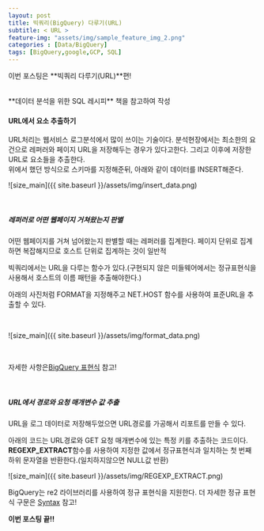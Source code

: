 ```yaml
---
layout: post
title: 빅쿼리(BigQuery) 다루기(URL)
subtitle: < URL >
feature-img: "assets/img/sample_feature_img_2.png"
categories : [Data/BigQuery]
tags: [BigQuery,google,GCP, SQL]
---
```


이번 포스팅은 **빅쿼리 다루기(URL)**편!



<br>
**데이터 분석을 위한 SQL 레시피** 책을 참고하여 작성
<br>

#### URL에서 요소 추출하기
URL처리는 웹서비스 로그분석에서 많이 쓰이는 기술이다.
분석현장에서는 최소한의 요건으로 레퍼러와 페이지 URL을 저장해두는 경우가 있다고한다. 그리고 이후에 저장한 URL로 요소들을 추출한다.
<br>
위에서 했던 방식으로 스키마를 지정해준뒤, 아래와 같이 데이터를 INSERT해준다.
<br>

![size_main]({{ site.baseurl }}/assets/img/insert_data.png)
<br>


<br>

##### 레퍼러로 어떤 웹페이지 거쳐왔는지 판별

어떤 웹페이지를 거쳐 넘어왔는지 판별할 때는 레퍼러를 집계한다. 페이지 단위로 집계하면 복잡해지므로 호스트 단위로 집계하는 것이 일반적

빅쿼리에서는 URL을 다루는 함수가 있다.(구현되지 않은 미들웨어에서는 정규표현식을 사용해서 호스트의 이름 패턴을 추출해야한다.)
<br>

아래의 사진처럼 FORMAT을 지정해주고 NET.HOST 함수를 사용하여 표준URL을 추출할 수 있다.

<br>

![size_main]({{ site.baseurl }}/assets/img/format_data.png)

<br>

자세한 사항은[BigQuery 표현식](https://cloud.google.com/bigquery/docs/reference/standard-sql/functions-and-operators?hl=ko&_ga=2.29653436.-285742386.1564620370) 참고!

<br>

##### URL에서 경로와 요청 매개변수 값 추출
URL을 로그 데이터로 저장해두었으면 URL경로를 가공해서 리포트를 만들 수 있다.

아래의 코드는 URL경로와 GET 요청 매개변수에 있는 특정 키를 추출하는 코드이다. 
**REGEXP_EXTRACT**함수를 사용하여 지정한 값에서 정규표현식과 일치하는 첫 번째 하위 문자열을 반환한다.(일치하지않으면 NULL값 반환)
<br>


![size_main]({{ site.baseurl }}/assets/img/REGEXP_EXTRACT.png)
<br>

 BigQuery는 re2 라이브러리를 사용하여 정규 표현식을 지원한다. 더 자세한 정규 표현식 구문은
[Syntax](https://github.com/google/re2/wiki/Syntax) 참고!
<br>

**이번 포스팅 끝!!**